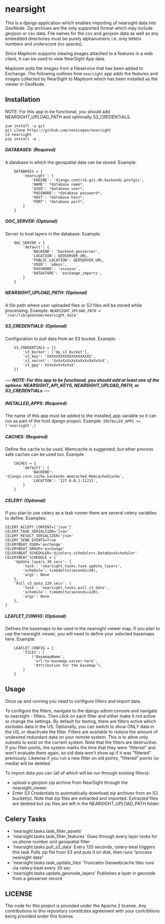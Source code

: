 # nearsight

This is a django application which enables importing of nearsight data into GeoNode. Zip archives are the only supported format which
may include geojson or csv data. File names for the csv and geojson data as well as any embedded directories must be purely alphanumeric i.e.
only letters numbers and underscore (no spaces).


Since Maploom supports viewing images attached to a features in a web client, it can be used to view NearSight App data.

Maploom pulls the images from a fileservice that has been added to Exchange. The following outlines how `nearsight` app adds the features and images collected by NearSight to Maploom which has been installed as the viewer in GeoNode. 


## Installation
NOTE: For this app to be functional, you should add NEARSIGHT_UPLOAD_PATH and optionally S3_CREDENTIALS.
```
yum install -y git 
git clone https://github.com/venicegeo/nearsight
cd nearsight
pip install -e .
```


##### DATABASES: (Required)
A database in which the geospatial data can be stored. 
Example: 
```
    DATABASES = {
        'nearsight': {
            'ENGINE': 'django.contrib.gis.db.backends.postgis',
            'NAME': *database name*,
            'USER': *database user*,
            'PASSWORD': *database password*,
            'HOST': *database host*,
            'PORT': *database port*,
        }
    }
 ```

##### OGC_SERVER: (Optional)
Server to host layers in the database.
Example:
```
    OGC_SERVER = {
        'default': {
            'BACKEND': 'backend.geoserver',
            'LOCATION': GEOSERVER_URL,
            'PUBLIC_LOCATION': GEOSERVER_URL,
            'USER': 'admin',
            'PASSWORD': 'xxxxxxx',
            'DATASTORE': 'exchange_imports',
        }
    }
```
            
##### NEARSIGHT_UPLOAD_PATH: (Optional)
A file path where user uploaded files or S3 files will be stored while processing.
Example: `NEARSIGHT_UPLOAD_PATH = '/var/lib/geonode/nearsight_data'`

##### S3_CREDENTIALS: (Optional)
Configuration to pull data from an S3 bucket.
Example: 
```
    S3_CREDENTIALS = [{
        's3_bucket': ['my_s3_bucket'],
        's3_key': 'XXXXXXXXXXXXXXXXXXXX',
        's3_secret': 'XxXxXxXxXxXxXxXxXxXxXxX',
        's3_gpg': XxXxXxXxXxXxX'
    }]
```

##### --- NOTE: For this app to be functional, you should add at least one of the options: NEARSIGHT_API_KEYS, NEARSIGHT_UPLOAD_PATH, or S3_CREDENTIALs ---

##### INSTALLED_APPS: (Required)
The name of this app must be added to the installed_app variable so it can run as part of the host django project.
Example: `INSTALLED_APPS += ('nearsight',)`

##### CACHES: (Required)
Define the cache to be used. Memcache is suggested, but other process safe caches can be used too.
Example: 
```
    CACHES = {
        'default': {
            'BACKEND': 'django.core.cache.backends.memcached.MemcachedCache',
            'LOCATION': '127.0.0.1:11211',
        }
    }
```

##### CELERY: (Optional)
If you plan to use celery as a task runner there are several celery variables to define.
Examples:
```
CELERY_ACCEPT_CONTENT=['json']
CELERY_TASK_SERIALIZER='json'
CELERY_RESULT_SERIALIZER='json'
CELERY_SEND_EVENTS=True
CELERYBEAT_USER='exchange'
CELERYBEAT_GROUP='exchange'
CELERYBEAT_SCHEDULER='djcelery.schedulers.DatabaseScheduler'
CELERYBEAT_SCHEDULE = {
    'Update_layers_30_secs': {
        'task': 'nearsight.tasks.task_update_layers',
        'schedule': timedelta(seconds=30),
        'args': None
    },
    'Pull_s3_data_120_secs': {
        'task': 'nearsight.tasks.pull_s3_data',
        'schedule': timedelta(seconds=120),
        'args': None
    },
}
```

##### LEAFLET_CONFIG: (Optional)
Defines the basemaps to be used in the nearsight viewer map. If you plan to use the nearsight viewer, you will need to define your selected basemaps here.
Example: 
```
    LEAFLET_CONFIG = {
        'TILES': [
            ('BasemapName',
             'url-to-basemap-server-here',
             'Attribution for the basemap'),
        ]
    }
```

## Usage
Once up and running you need to configure filters and import data.

To configure the filters, navigate to the django admin console and navigate to nearsight - filters.
Then click on each filter and either make it not active or change the settings.  By default for testing, there are filters active which excludes data in the US.  Optionally, you can switch to show ONLY data in the US, or deactivate the filter.
Filters are available to reduce the amount of undesired redundant data on your remote system.  This is to allow only subsets to exist on the current system. Note that the filters are destructive. If you filter points, the system marks the time that they were "filtered" and won't evaluate them again, so old data won't show up if it was "filtered" previously.  Likewise if you run a new filter on old points, "filtered" points (or media) will be deleted.

To import data you can (all of which will be run through existing filters):
 - upload a geojson zip archive from NearSight through the nearsight_viewer.
 - Enter S3 Credentials to automatically download zip archives from an S3 bucket(s).
 Note that zip files are extracted and imported.  Extracted files are deleted but zip files are left in the NEARSIGHT_UPLOAD_PATH folder.

## Celery Tasks
 - 'nearsight.tasks.task_filter_assets'
 - 'nearsight.tasks.task_filter_features'
    Goes through every layer looks for us phone number and geospatial filter
 - 'nearsight.tasks.pull_s3_data'
    Every 120 seconds, celery-beat triggers this task
    Pulls zip file from S3 and puts it on disk, then runs “process nearsight data”
 - 'nearsight.tasks.task_update_tiles'
    Truncates Geowebcache tiles runs via celery-beat every 30 sec
 - 'nearsight.tasks.update_geonode_layers'
    Publishes a layer in geonode from a geoserver record

##  LICENSE

The code for this project is provided under the Apache 2 license. Any contributions to this repository constitutes agreement with your contribtions being provided under this license. 
